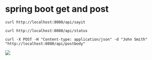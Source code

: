 # spring boot get and post

```
curl http://localhost:8080/api/sayit

curl http://localhost:8080/api/status

curl -X POST -H "Content-type: application/json" -d "John Smith" "http://localhost:8080/api/postbody"
```

![](gifs/spring_boot_test.gif)